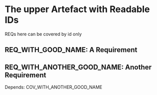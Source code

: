 
The upper Artefact with Readable IDs
==================

REQs here can be covered by id only

## REQ_WITH_GOOD_NAME: A Requirement

## REQ_WITH_ANOTHER_GOOD_NAME: Another Requirement

Depends: COV_WITH_ANOTHER_GOOD_NAME



